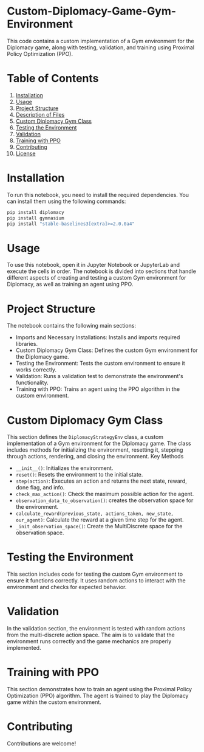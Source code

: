 # Custom-Diplomacy-Game-Gym-Environment

This code contains a custom implementation of a Gym environment for the Diplomacy game, along with testing, validation, and training using Proximal Policy Optimization (PPO).

# Table of Contents
  1.	[Installation](#)
  2.	[Usage](#)
  3.	[Project Structure](#)
  4.	[Description of Files](#)
  5.	[Custom Diplomacy Gym Class](#)
  6.	[Testing the Environment](#)
  7.	[Validation](#)
  8.	[Training with PPO](#)
  9.	[Contributing](#)
  10.	[License](#)

      
# Installation
To run this notebook, you need to install the required dependencies. You can install them using the following commands:
```bash
pip install diplomacy
pip install gymnasium
pip install "stable-baselines3[extra]>=2.0.0a4"
```

# Usage
To use this notebook, open it in Jupyter Notebook or JupyterLab and execute the cells in order. The notebook is divided into sections that handle different aspects of creating and testing a custom Gym environment for Diplomacy, as well as training an agent using PPO.

# Project Structure
The notebook contains the following main sections:

-  Imports and Necessary Installations: Installs and imports required libraries.
-  Custom Diplomacy Gym Class: Defines the custom Gym environment for the Diplomacy game.
-  Testing the Environment: Tests the custom environment to ensure it works correctly.
-  Validation: Runs a validation test to demonstrate the environment's functionality.
-  Training with PPO: Trains an agent using the PPO algorithm in the custom environment.

# Custom Diplomacy Gym Class
This section defines the `DiplomacyStrategyEnv` class, a custom implementation of a Gym environment for the Diplomacy game. The class includes methods for initializing the environment, resetting it, stepping through actions, rendering, and closing the environment.
Key Methods
- 	`__init__()`: Initializes the environment.
- 	`reset()`: Resets the environment to the initial state.
- 	`step(action)`: Executes an action and returns the next state, reward, done flag, and info.
- 	`check_max_action()`: Check the maximum possible action for the agent.
- 	`observation_data_to_observation()`: creates the observation space for the environment.
- 	`calculate_reward(previous_state, actions_taken, new_state, our_agent)`: Calculate the reward at a given time step for the agent.
- 	`_init_observation_space()`: Create the MultiDiscrete space for the observation space.

# Testing the Environment
This section includes code for testing the custom Gym environment to ensure it functions correctly. It uses random actions to interact with the environment and checks for expected behavior.

# Validation
In the validation section, the environment is tested with random actions from the multi-discrete action space. The aim is to validate that the environment runs correctly and the game mechanics are properly implemented.

# Training with PPO
This section demonstrates how to train an agent using the Proximal Policy Optimization (PPO) algorithm. The agent is trained to play the Diplomacy game within the custom environment.

# Contributing
Contributions are welcome! 


